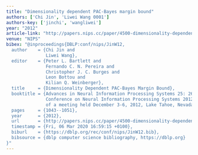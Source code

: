 ```yaml
---
title: "Dimensionality dependent PAC-Bayes margin bound"
authors: ['Chi Jin', 'Liwei Wang 0001']
authors-key: ['jinchi', 'wangliwei']
year: "2012"
article-link: "http://papers.nips.cc/paper/4500-dimensionality-dependent-pac-bayes-margin-bound"
venue: "NIPS"
bibex: "@inproceedings{DBLP:conf/nips/JinW12,
  author    = {Chi Jin and
               Liwei Wang},
  editor    = {Peter L. Bartlett and
               Fernando C. N. Pereira and
               Christopher J. C. Burges and
               Leon Bottou and
               Kilian Q. Weinberger},
  title     = {Dimensionality Dependent PAC-Bayes Margin Bound},
  booktitle = {Advances in Neural Information Processing Systems 25: 26th Annual
               Conference on Neural Information Processing Systems 2012. Proceedings
               of a meeting held December 3-6, 2012, Lake Tahoe, Nevada, United States},
  pages     = {1043--1051},
  year      = {2012},
  url       = {http://papers.nips.cc/paper/4500-dimensionality-dependent-pac-bayes-margin-bound},
  timestamp = {Fri, 06 Mar 2020 16:59:15 +0100},
  biburl    = {https://dblp.org/rec/conf/nips/JinW12.bib},
  bibsource = {dblp computer science bibliography, https://dblp.org}
}"
---
```

